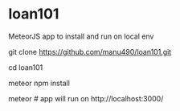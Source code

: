 # loan101
MeteorJS app to install and run on local env

git clone https://github.com/manu490/loan101.git

cd loan101

meteor npm install

meteor # app will run on http://localhost:3000/
